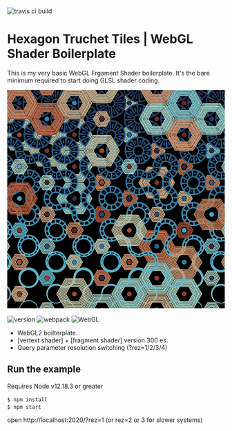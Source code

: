 ###

![travis ci build](https://travis-ci.org/pjkarlik/hexagon-truchet-tiles.svg?branch=master)

# Hexagon Truchet Tiles | WebGL Shader Boilerplate

This is my very basic WebGL Frgament Shader boilerplate. It's the bare minimum required to start doing GLSL shader coding.

![Fractal](./splash.png)

![version](https://img.shields.io/badge/version-0.0.1-e05d44.svg?style=flat-square) ![webpack](https://img.shields.io/badge/webpack-4.44.1-51b1c5.svg?style=flat-square) ![WebGL](https://img.shields.io/badge/webgl-GLSL-blue.svg?style=flat-square)

- WebGL2 boilterplate.
- [vertext shader] + [fragment shader] version 300 es.
- Query parameter resolution switching (?rez=1/2/3/4)

## Run the example

Requires Node v12.18.3 or greater

```bash
$ npm install
$ npm start
```

open http://localhost:2020/?rez=1 (or rez=2 or 3 for slower systems)
